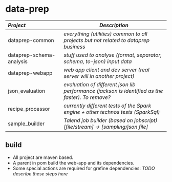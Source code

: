 # data-prep

| _Project_                  | _Description_ |
|:-------------------------|-------------|
| dataprep-common          | *everything (utilities) common to all projects but not related to dataprep business* |
| dataprep-schema-analysis | *stuff used to analyse (format, separator, schema, to-json) input data* |
| dataprep-webapp          | *web app client and dev server (real server will in another project)* |
| json_evaluation          | *evaluation of different json lib performance (jackson is identified as the faster). To remove?* |
| recipe_processor         | *currently different tests of the Spark engine + other technos tests (SparkSql)* |
| sample_builder           | *Talend job builder (based on jobscript) [file/stream] -> [sampling/json file]* |

## build
- All project are maven based.
- A parent in pom build the web-app and its dependencies.
- Some special actions are required for grefine dependencies: *TODO describe these steps here*
